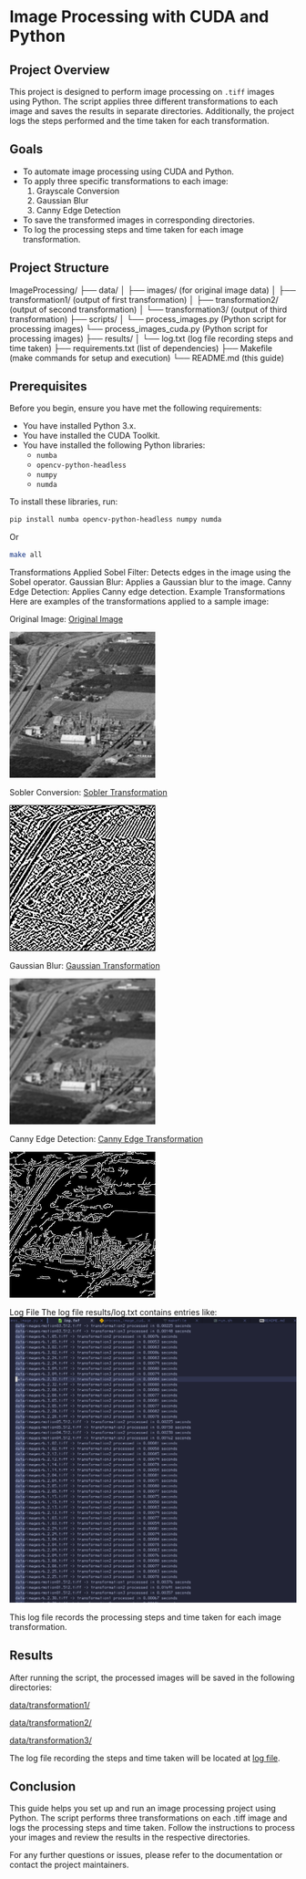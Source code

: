 
# Image Processing with CUDA and Python

## Project Overview
This project is designed to perform image processing on `.tiff` images using Python. The script applies three different transformations to each image and saves the results in separate directories. Additionally, the project logs the steps performed and the time taken for each transformation.

## Goals
- To automate image processing using CUDA and Python.
- To apply three specific transformations to each image:
  1. Grayscale Conversion
  2. Gaussian Blur
  3. Canny Edge Detection
- To save the transformed images in corresponding directories.
- To log the processing steps and time taken for each image transformation.

## Project Structure
ImageProcessing/
├── data/
│ ├── images/ (for original image data)
│ ├── transformation1/ (output of first transformation)
│ ├── transformation2/ (output of second transformation)
│ └── transformation3/ (output of third transformation)
├── scripts/
│ └── process_images.py (Python script for processing images)
  └── process_images_cuda.py (Python script for processing images)
├── results/
│ └── log.txt (log file recording steps and time taken)
├── requirements.txt (list of dependencies)
├── Makefile (make commands for setup and execution)
└── README.md (this guide)

## Prerequisites
Before you begin, ensure you have met the following requirements:
- You have installed Python 3.x.
- You have installed the CUDA Toolkit.
- You have installed the following Python libraries:
  - `numba`
  - `opencv-python-headless`
  - `numpy`
  - `numda`

To install these libraries, run:
```bash
pip install numba opencv-python-headless numpy numda
```

Or 
```bash
make all
```

Transformations Applied
Sobel Filter: Detects edges in the image using the Sobel operator.
Gaussian Blur: Applies a Gaussian blur to the image.
Canny Edge Detection: Applies Canny edge detection.
Example Transformations
Here are examples of the transformations applied to a sample image:

Original Image:
[Original Image](data/images/6.2.25.tiff)

![Original](original.png)


Sobler Conversion:
[Sobler Transformation](data/transformation1/6.2.25.tiff)

![Sobler](sobler.png)

Gaussian Blur:
[Gaussian Transformation](data/transformation2/6.2.25.tiff)

![Gaussian](gaussian.png)

Canny Edge Detection:
[Canny Edge Transformation](data/transformation3/6.2.25.tiff)

![Canny](uncanny.png)

Log File
The log file results/log.txt contains entries like:
![Screenshot](logfilescreenshot.png)

This log file records the processing steps and time taken for each image transformation.

## Results
After running the script, the processed images will be saved in the following directories:

[data/transformation1/](data/transformation1/)

[data/transformation2/](data/transformation2/)

[data/transformation3/](data/transformation3/)

The log file recording the steps and time taken will be located at [log file](results/log.txt).

## Conclusion
This guide helps you set up and run an image processing project using Python. The script performs three transformations on each .tiff image and logs the processing steps and time taken. Follow the instructions to process your images and review the results in the respective directories.

For any further questions or issues, please refer to the documentation or contact the project maintainers.
